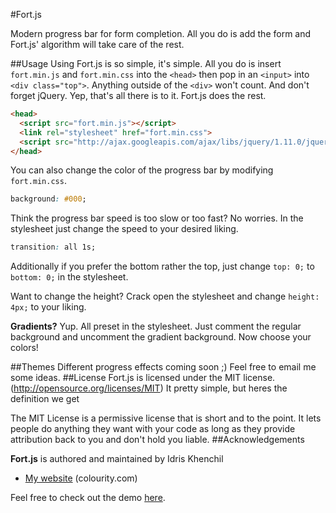 #Fort.js

Modern progress bar for form completion.
All you do is add the form and Fort.js' algorithm will take care of the rest.  

##Usage
Using Fort.js is so simple, it's simple. All you do is insert `fort.min.js` and  `fort.min.css` into the `<head>` then pop in an `<input>` into `<div class="top">`. Anything outside of the `<div>` won't count. And don't forget jQuery. Yep, that's all there is to it. Fort.js does the rest.
```html
<head>
  <script src="fort.min.js"></script>
  <link rel="stylesheet" href="fort.min.css">
  <script src="http://ajax.googleapis.com/ajax/libs/jquery/1.11.0/jquery.min.js"></script>
</head>
```

You can also change the color of the progress bar by modifying `fort.min.css`.
```css
background: #000;
```
Think the progress bar speed is too slow or too fast? No worries. In the stylesheet just change the speed to your desired liking.
```css
transition: all 1s;
```
Additionally if you prefer the bottom rather the top, just change `top: 0;` to `bottom: 0;` in the stylesheet.

Want to change the height? Crack open the stylesheet and change `height: 4px;` to your liking. 


**Gradients?**
Yup. All preset in the stylesheet. Just comment the regular background and uncomment the gradient background. Now choose your colors!

##Themes
Different progress effects coming soon ;) Feel free to email me some ideas.
##License
Fort.js is licensed under the MIT license.(http://opensource.org/licenses/MIT)
It pretty simple, but heres the definition we get

The MIT License is a permissive license that is short and to the point. It lets people do anything they want with your code as long as they provide attribution back to you and don't hold you liable.
##Acknowledgements

**Fort.js** is authored and maintained by Idris Khenchil


 * [My website](http://colourity.com) (colourity.com)


Feel free to check out the demo [here](http://colourity.github.io/).
